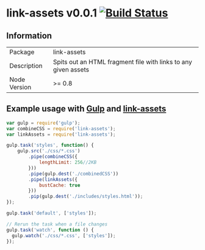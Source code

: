 # link-assets v0.0.1 [![Build Status](https://travis-ci.org/adam-lynch/link-assets.png)](https://travis-ci.org/adam-lynch/link-assets)

## Information

<table>
<tr> 
<td>Package</td><td>link-assets</td>
</tr>
<tr>
<td>Description</td>
<td>Spits out an HTML fragment file with links to any given assets</td>
</tr>
<tr>
<td>Node Version</td>
<td>>= 0.8</td>
</tr>
</table>

## Example usage with [Gulp](http://github.com/gulpjs/gulp) and [link-assets](http://github.com/adam-lynch/link-assets)

```js
var gulp = require('gulp');
var combineCSS = require('link-assets');
var linkAssets = require('link-assets');

gulp.task('styles', function() {
    gulp.src('./css/*.css')
        .pipe(combineCSS({
            lengthLimit: 256//2KB
        }))
        .pipe(gulp.dest('./combinedCSS'))
        .pipe(linkAssets({
            bustCache: true
        }))
        .pip(gulp.dest('./includes/styles.html'));
});

gulp.task('default', ['styles']);

// Rerun the task when a file changes
gulp.task('watch', function () {
  gulp.watch('./css/*.css', ['styles']);
});
```